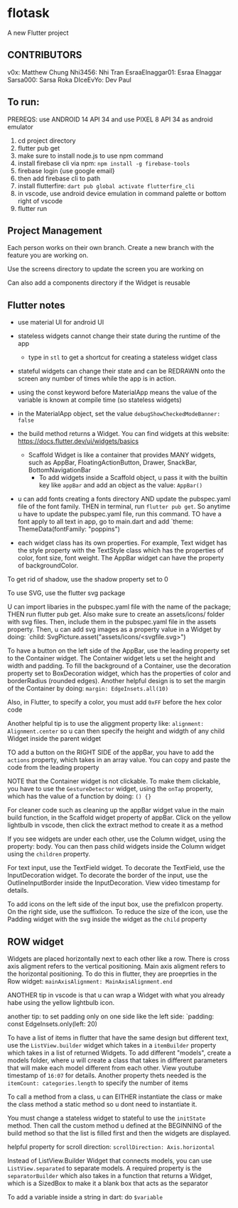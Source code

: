 # flotask

A new Flutter project

## CONTRIBUTORS
v0x: Matthew Chung
Nhi3456: Nhi Tran
EsraaElnaggar01: Esraa Elnaggar
Sarsa000: Sarsa Roka
DIceEvYo: Dev Paul

## To run:

PREREQS: use ANDROID 14 API 34 and use PIXEL 8 API 34 as android emulator

1. cd project directory
2. flutter pub get
3. make sure to install node.js to use npm command
4. install firebase cli via npm: `npm install -g firebase-tools`
5. firebase login {use google email}
6. then add firebase cli to path
7. install flutterfire: `dart pub global activate flutterfire_cli`
8. in vscode, use android device emulation in command palette or bottom right of vscode
9. flutter run


## Project Management
Each person works on their own branch. Create a new branch with the feature you are working on.

Use the screens directory to update the screen you are working on

Can also add a components directory if the Widget is reusable

## Flutter notes

- use material UI for android UI
- stateless widgets cannot change their state during the runtime of the app
    - type in `stl` to get a shortcut for creating a stateless widget class
- stateful widgets can change their state and can be REDRAWN onto the screen any number of times while the app is in action.
- using the const keyword before MaterialApp means the value of the variable is known at compile time (so stateless widgets)
- in the MaterialApp object, set the value `debugShowCheckedModeBanner: false`
- the build method returns a Widget. You can find widgets at this website: https://docs.flutter.dev/ui/widgets/basics
    - Scaffold Widget is like a container that provides MANY widgets, such as AppBar, FloatingActionButton, Drawer, SnackBar, BottomNavigationBar
        - To add widgets inside a Scaffold object, u pass it with the builtin key like `appBar` and add an object as the value: `AppBar()`


- u can add fonts creating a fonts directory AND update the pubspec.yaml file of the font family. THEN in terminal, run `flutter pub get`. So anytime u have to update the pubspec.yaml file, run this command. TO have a font apply to all text in app, go to main.dart and add `theme: ThemeData(fontFamily: "poppins")

- each widget class has its own properties. For example, Text widget has the style property with the TextStyle class which has the properties of color, font size, font weight. The AppBar widget can have the property of backgroundColor. 


To get rid of shadow, use the shadow property set to 0


To use SVG, use the flutter svg package


U can import libaries in the pubspec.yaml file with the name of the package; THEN run flutter pub get. Also make sure to create an assets/icons/ folder with svg files. Then, include them in the pubspec.yaml file in the assets property. Then, u can add svg images as a property value in a Widget by doing: `child: SvgPicture.asset("assets/icons/<svgfile.svg>")


To have a button on the left side of the AppBar, use the leading property set to the Container widget. The Container widget lets u set the height and width and padding. To fill the background of a Container, use the decoration property set to BoxDecoration widget, which has the properties of color and borderRadius (rounded edges). Another helpful design is to set the margin of the Container by doing: `margin: EdgeInsets.all(10)` 


Also, in Flutter, to specify a color, you must add `0xFF` before the hex color code


Another helpful tip is to use the aliggment property like: `alignment: Alignment.center` so u can then specify the height and widgth of any child Widget inside the parent widget


TO add a button on the RIGHT SIDE of the appBar, you have to add the `actions` property, which takes in an array value. You can copy and paste the code from the leading property



NOTE that the Container widget is not clickable. To make them clickable, you have to use the `GestureDetector` widget, using the `onTap` property, which has the value of a function by doing: `() {}` 


For cleaner code such as cleaning up the appBar widget value in the main build function, in the Scaffold widget property of appBar. Click on the yellow lightbulb in vscode, then click the extract method to create it as a method


If you see widgets are under each other, use the Column widget, using the property: body. You can then pass child widgets inside the Column widget using the `children` property.


For text input, use the TextField widget. To decorate the TextField, use the InputDecoration widget. To decorate the border of the input, use the OutlineInputBorder inside the InputDecoration. View video timestamp for details. 

To add icons on the left side of the input box, use the prefixIcon property. On the right side, use the suffixIcon. To reduce the size of the icon, use the Padding widget with the svg inside the widget as the `child` property


## ROW widget
Widgets are placed horizontally next to each other like a row. There is cross axis aligment refers to the vertical positioning. Main axis aligment refers to the horizontal positioning. To do this in flutter, they are proeprties in the Row widget: `mainAxisAlignment: MainAxisAlignment.end`


ANOTHER tip in vscode is that u can wrap a Widget with what you already habe using the yellow lightbulb icon. 


another tip: to set padding only on one side like the left side: `padding: const EdgeInsets.only(left: 20)


To have a list of items in flutter that have the same design but different text, use the `ListView.builder` widget which takes in a `itemBuilder` property which takes in a list of returned Widgets. To add different "models", create a models folder, where u will create a class that takes in different parameters that will make each model different from each other. View youtube timestamp of `16:07` for details. Another property thets needed is the `itemCount: categories.length` to specify the number of items


To call a method from a class, u can EITHER instantiate the class or make the class method a static method so u dont need to instantiate it. 

You must change a stateless widget to stateful to use the `initState` method. Then call the custom method u defined at the BEGINNING of the build method so that the list is filled first and then the widgets are displayed. 



helpful property for scroll direction: `scrollDirection: Axis.horizontal` 


Instead of ListView.Builder Widget that connects models, you can use `ListView.separated` to separate models. A required property is the `separatorBuilder` which also takes in a function that returns a Widget, which is a SizedBox to make it a blank box that acts as the separator


To add a variable inside a string in dart: do `$variable`
